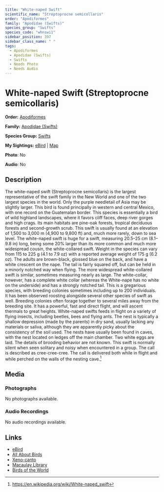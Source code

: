 ```yaml
---
title: "White-naped Swift"
scientific_name: "Streptoprocne semicollaris"
order: "Apodiformes"
family: "Apodidae (Swifts)"
species_group: "Swifts"
species_code: "whnswi1"
sidebar_position: 397
sidebar_class_name: " "
tags: 
  - Apodiformes
  - Apodidae (Swifts)
  - Swifts
  - Needs Photo
  - Needs Audio
---
```


# White-naped Swift (Streptoprocne semicollaris)

**Order:** [Apodiformes](/tags/apodiformes)

**Family:** [Apodidae (Swifts)](/tags/apodidae-swifts)

**Species Group:** [Swifts](/tags/swifts)

**My Sightings:** [eBird](https://ebird.org/lifelist?r=world&time=life&spp=whnswi1) | [Map](/map?species_code=whnswi1)

**Photo**: No 

**Audio**: No

## Description
The white-naped swift (Streptoprocne semicollaris) is the largest representative of the swift family in the New World and one of the two largest species in the world. Only the purple needletail of Asia may be slightly larger. This bird is found principally in western and central Mexico, with one record on the Guatemalan border.
This species is essentially a bird of wild highland landscapes, where it favors cliff faces, deep river gorges and high crags. Its main habitats are pine-oak forests, tropical deciduous forests and second-growth scrub. This swift is usually found at an elevation of 1,500 to 3,000 m (4,900 to 9,800 ft) and, much more rarely, down to sea level.
The white-naped swift is huge for a swift, measuring 20.5–25 cm (8.1–9.8 in) long, being some 20% larger than its more common and much more widespread cousin, the white-collared swift. Weight in the species can vary from 115 to 225 g (4.1 to 7.9 oz) with a reported average weight of 175 g (6.2 oz). The adults are brown-black, glossed blue on the back, and have a white crescent on the nape. The tail is fairly squared off, but can be held in a minorly notched way when flying. The more widespread white-collared swift is similar, sometimes measuring nearly as large. The white-collar, however, has a complete white collar (whereas the White-nape has no white on the underside) and has a strongly notched tail.
This is a gregarious species, with breeding colonies sometimes including up to 200 individuals. It has been observed roosting alongside several other species of swift as well. Breeding colonies often forage together to several miles away from the breeding site. It has a powerful, fast and direct flight, and will ascent thermals to great heights. White-naped swifts feeds in flight on a variety of flying insects, including beetles, bees and flying ants.
The nest is typically a shallow depression (made by the parents) in dry sand, usually lacking any materials or saliva, although they are apparently picky about the consistency of the soil used. The nests have usually been found in caves, with the nest located on ledges off the main chamber. Two white eggs are laid. The details of brooding behavior are not known.
This swift is normally silent when seen solitary and noisy when encountered in a group. The call is described as cree-cree-cree. The call is delivered both while in flight and while perched on the walls of the nesting cave.[^1]

[^1]: https://en.wikipedia.org/wiki/White-naped_swift

## Media
### Photographs
No photographs available.

### Audio Recordings
No audio recordings available.

## Links
* [eBird](https://ebird.org/species/whnswi1) 
* [All About Birds](https://www.allaboutbirds.org/guide/whnswi1) 
* [Xeno-canto](https://www.xeno-canto.org/species/streptoprocne-semicollaris) 
* [Macaulay Library](https://search.macaulaylibrary.org/catalog?taxonCode=whnswi1&sort=rating_rank_desc)
* [Birds of the World](https://birdsoftheworld.org/bow/species/whnswi1)
